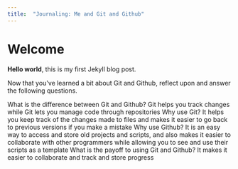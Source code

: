 ```yaml
---
title:  "Journaling: Me and Git and Github"
---
```

# Welcome

**Hello world**, this is my first Jekyll blog post.

Now that you've learned a bit about Git and Github, reflect upon and answer the following questions.

What is the difference between Git and Github?
Git helps you track changes while Git lets you manage code through repositories
Why use Git?
It helps you keep track of the changes made to files and makes it easier to go back to previous versions if you make a mistake
Why use Github?
It is an easy way to access and store old projects and scripts, and also makes it easier to collaborate with other programmers while allowing you to see and use their scripts as a template
What is the payoff to using Git and Github?
It makes it easier to collaborate and track and store progress